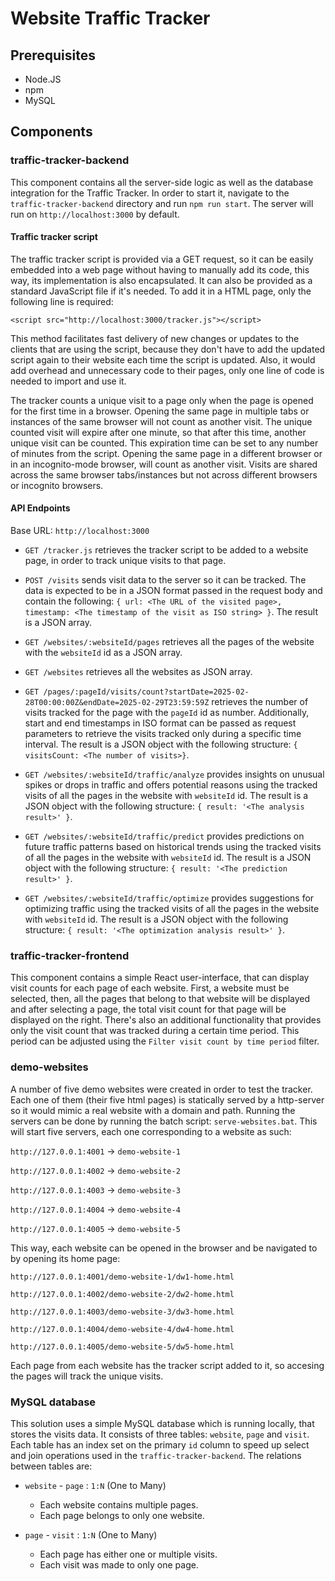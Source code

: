 
# Website Traffic Tracker

## Prerequisites
- Node.JS
- npm
- MySQL

## Components

### traffic-tracker-backend
This component contains all the server-side logic as well as the database integration for the Traffic Tracker. In order to start it, navigate to the `traffic-tracker-backend` directory and run `npm run start`. The server will run on `http://localhost:3000` by default.

#### Traffic tracker script
The traffic tracker script is provided via a GET request, so it can be easily embedded into a web page without having to manually add its code, this way, its implementation is also encapsulated. It can also be provided as a standard JavaScript file if it's needed. To add it in a HTML page, only the following line is required:
```
<script src="http://localhost:3000/tracker.js"></script>
```
This method facilitates fast delivery of new changes or updates to the clients that are using the script, because they don't have to add the updated script again to their website each time the script is updated. Also, it would add overhead and unnecessary code to their pages, only one line of code is needed to import and use it. 

The tracker counts a unique visit to a page only when the page is opened for the first time in a browser. Opening the same page in multiple tabs or instances of the same browser will not count as another visit. The unique counted visit will expire after one minute, so that after this time, another unique visit can be counted. This expiration time can be set to any number of minutes from the script. Opening the same page in a different browser or in an incognito-mode browser, will count as another visit. Visits are shared across the same browser tabs/instances but not across different browsers or incognito browsers.

#### API Endpoints

Base URL: `http://localhost:3000`

- `GET /tracker.js` retrieves the tracker script to be added to a website page, in order to track unique visits to that page.

- `POST /visits` sends visit data to the server so it can be tracked. The data is expected to be in a JSON format passed in the request body and contain the following: `{ url: <The URL of the visited page>, timestamp: <The timestamp of the visit as ISO string> }`. The result is a JSON array.

- `GET /websites/:websiteId/pages` retrieves all the pages of the website with the `websiteId` id as a JSON array.

- `GET /websites` retrieves all the websites as JSON array.

- `GET /pages/:pageId/visits/count?startDate=2025-02-28T00:00:00Z&endDate=2025-02-29T23:59:59Z` retrieves the number of visits tracked for the page with the `pageId` id as number. Additionally, start and end timestamps in ISO format can be passed as request parameters to retrieve the visits tracked only during a specific time interval. The result is a JSON object with the following structure: `{ visitsCount: <The number of visits>}`.

- `GET /websites/:websiteId/traffic/analyze` provides insights on unusual spikes or drops in traffic and offers potential reasons using the tracked visits of all the pages in the website with `websiteId` id. The result is a JSON object with the following structure: `{ result: '<The analysis result>' }`.

- `GET /websites/:websiteId/traffic/predict` provides predictions on future traffic patterns based on historical trends using the tracked visits of all the pages in the website with `websiteId` id. The result is a JSON object with the following structure: `{ result: '<The prediction result>' }`.

- `GET /websites/:websiteId/traffic/optimize` provides suggestions for optimizing traffic using the tracked visits of all the pages in the website with `websiteId` id. The result is a JSON object with the following structure: `{ result: '<The optimization analysis result>' }`.

### traffic-tracker-frontend
This component contains a simple React user-interface, that can display visit counts for each page of each website. First, a website must be selected, then, all the pages that belong to that website will be displayed and after selecting a page, the total visit count for that page will be displayed on the right. There's also an additional functionality that provides only the visit count that was tracked during a certain time period. This period can be adjusted using the `Filter visit count by time period` filter.

### demo-websites
A number of five demo websites were created in order to test the tracker. Each one of them (their five html pages) is statically served by a http-server so it would mimic a real website with a domain and path. Running the servers can be done by running the batch script: `serve-websites.bat`. This will start five servers, each one corresponding to a website as such:

`http://127.0.0.1:4001` -> `demo-website-1`

`http://127.0.0.1:4002` -> `demo-website-2`

`http://127.0.0.1:4003` -> `demo-website-3`

`http://127.0.0.1:4004` -> `demo-website-4`

`http://127.0.0.1:4005` -> `demo-website-5`

This way, each website can be opened in the browser and be navigated to by opening its home page:

`http://127.0.0.1:4001/demo-website-1/dw1-home.html`

`http://127.0.0.1:4002/demo-website-2/dw2-home.html`

`http://127.0.0.1:4003/demo-website-3/dw3-home.html`

`http://127.0.0.1:4004/demo-website-4/dw4-home.html`

`http://127.0.0.1:4005/demo-website-5/dw5-home.html`

Each page from each website has the tracker script added to it, so accesing the pages will track the unique visits.

### MySQL database
This solution uses a simple MySQL database which is running locally, that stores the visits data. It consists of three tables: `website`, `page` and `visit`. Each table has an index set on the primary `id` column to speed up select and join operations used in the `traffic-tracker-backend`. The relations between tables are:

- `website` - `page` : `1:N` (One to Many)

    - Each website contains multiple pages.
    - Each page belongs to only one website.

- `page` - `visit` : `1:N` (One to Many)

    - Each page has either one or multiple visits.
    - Each visit was made to only one page.
